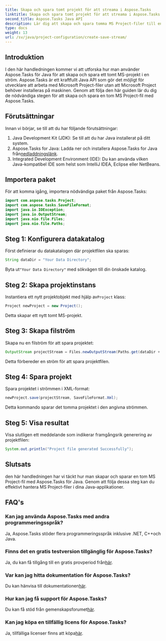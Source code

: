 ```yaml
---
title: Skapa och spara tomt projekt för att streama i Aspose.Tasks
linktitle: Skapa och spara tomt projekt för att streama i Aspose.Tasks
second_title: Aspose.Tasks Java API
description: Lär dig att skapa och spara tomma MS Project-filer till en ström i Java med Aspose.Tasks, vilket förenklar projekthanteringsuppgifter utan ansträngning.
type: docs
weight: 13
url: /sv/java/project-configuration/create-save-stream/
---
```

## Introduktion
I den här handledningen kommer vi att utforska hur man använder Aspose.Tasks för Java för att skapa och spara ett tomt MS-projekt i en ström. Aspose.Tasks är ett kraftfullt Java API som gör det möjligt för utvecklare att arbeta med Microsoft Project-filer utan att Microsoft Project behöver installeras på maskinen. Genom att följa den här guiden lär du dig de nödvändiga stegen för att skapa och spara en tom MS Project-fil med Aspose.Tasks.
## Förutsättningar
Innan vi börjar, se till att du har följande förutsättningar:
1. Java Development Kit (JDK): Se till att du har Java installerat på ditt system.
2.  Aspose.Tasks for Java: Ladda ner och installera Aspose.Tasks for Java från[nedladdningslänk](https://releases.aspose.com/tasks/java/).
3. Integrated Development Environment (IDE): Du kan använda vilken Java-kompatibel IDE som helst som IntelliJ IDEA, Eclipse eller NetBeans.

## Importera paket
För att komma igång, importera nödvändiga paket från Aspose.Tasks:
```java
import com.aspose.tasks.Project;
import com.aspose.tasks.SaveFileFormat;
import java.io.IOException;
import java.io.OutputStream;
import java.nio.file.Files;
import java.nio.file.Paths;
```

## Steg 1: Konfigurera datakatalog
Först definierar du datakatalogen där projektfilen ska sparas:
```java
String dataDir = "Your Data Directory";
```
 Byta ut`"Your Data Directory"` med sökvägen till din önskade katalog.
## Steg 2: Skapa projektinstans
 Instantiera ett nytt projektobjekt med hjälp av`Project` klass:
```java
Project newProject = new Project();
```
Detta skapar ett nytt tomt MS-projekt.
## Steg 3: Skapa filström
Skapa nu en filström för att spara projektet:
```java
OutputStream projectStream = Files.newOutputStream(Paths.get(dataDir + "EmptyProjectSaveStream_out.xml"));
```
Detta förbereder en ström för att spara projektfilen.
## Steg 4: Spara projekt
Spara projektet i strömmen i XML-format:
```java
newProject.save(projectStream, SaveFileFormat.Xml);
```
Detta kommando sparar det tomma projektet i den angivna strömmen.
## Steg 5: Visa resultat
Visa slutligen ett meddelande som indikerar framgångsrik generering av projektfilen:
```java
System.out.println("Project file generated Successfully");
```

## Slutsats
den här handledningen har vi täckt hur man skapar och sparar en tom MS Project-fil med Aspose.Tasks för Java. Genom att följa dessa steg kan du effektivt hantera MS Project-filer i dina Java-applikationer.
## FAQ's
### Kan jag använda Aspose.Tasks med andra programmeringsspråk?
Ja, Aspose.Tasks stöder flera programmeringsspråk inklusive .NET, C++och Java.
### Finns det en gratis testversion tillgänglig för Aspose.Tasks?
 Ja, du kan få tillgång till en gratis provperiod från[här](https://releases.aspose.com/).
### Var kan jag hitta dokumentation för Aspose.Tasks?
 Du kan hänvisa till dokumentationen[här](https://reference.aspose.com/tasks/java/).
### Hur kan jag få support för Aspose.Tasks?
 Du kan få stöd från gemenskapsforumet[här](https://forum.aspose.com/c/tasks/15).
### Kan jag köpa en tillfällig licens för Aspose.Tasks?
 Ja, tillfälliga licenser finns att köpa[här](https://purchase.aspose.com/temporary-license/).